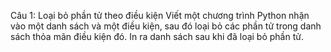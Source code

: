 Câu 1: Loại bỏ phần tử theo điều kiện
Viết một chương trình Python nhận vào một danh sách và một điều kiện, sau đó loại bỏ các phần tử trong danh sách thỏa mãn điều kiện đó. In ra danh sách sau khi đã loại bỏ phần tử.